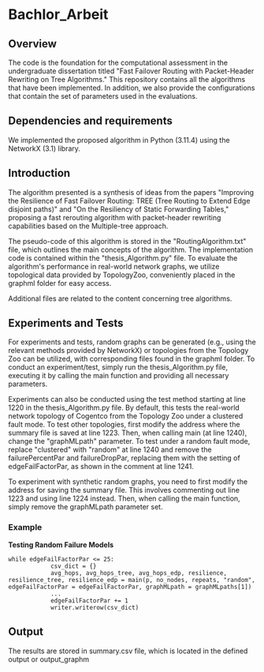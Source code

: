 # Bachlor_Arbeit
## Overview
The code is the foundation for the computational assessment in the undergraduate dissertation titled "Fast Failover Routing with Packet-Header Rewriting on Tree Algorithms." This repository contains all the algorithms that have been implemented. In addition, we also provide the configurations that contain the set of parameters used in the evaluations.

## Dependencies and requirements
We implemented the proposed algorithm in Python (3.11.4) using the NetworkX (3.1) library.

## Introduction
The algorithm presented is a synthesis of ideas from the papers "Improving the Resilience of Fast Failover Routing: TREE (Tree Routing to Extend Edge disjoint paths)" and "On the Resiliency of Static Forwarding Tables," proposing a fast rerouting algorithm with packet-header rewriting capabilities based on the Multiple-tree approach.

The pseudo-code of this algorithm is stored in the "RoutingAlgorithm.txt" file, which outlines the main concepts of the algorithm. The implementation code is contained within the "thesis_Algorithm.py" file. To evaluate the algorithm's performance in real-world network graphs, we utilize topological data provided by TopologyZoo, conveniently placed in the graphml folder for easy access.

Additional files are related to the content concerning tree algorithms.

## Experiments and Tests
For experiments and tests, random graphs can be generated (e.g., using the relevant methods provided by NetworkX) or topologies from the Topology Zoo can be utilized, with corresponding files found in the graphml folder. To conduct an experiment/test, simply run the thesis_Algorithm.py file, executing it by calling the main function and providing all necessary parameters.

Experiments can also be conducted using the test method starting at line 1220 in the thesis_Algorithm.py file. By default, this tests the real-world network topology of Cogentco from the Topology Zoo under a clustered fault mode. To test other topologies, first modify the address where the summary file is saved at line 1223. Then, when calling main (at line 1240), change the "graphMLpath" parameter. To test under a random fault mode, replace "clustered" with "random" at line 1240 and remove the failurePercentPar and failureDropPar, replacing them with the setting of edgeFailFactorPar, as shown in the comment at line 1241.

To experiment with synthetic random graphs, you need to first modify the address for saving the summary file. This involves commenting out line 1223 and using line 1224 instead. Then, when calling the main function, simply remove the graphMLpath parameter set.

### Example
**Testing Random Failure Models**
```
while edgeFailFactorPar <= 25:
            csv_dict = {}
            avg_hops, avg_hops_tree, avg_hops_edp, resilience, resilience_tree, resilience_edp = main(p, no_nodes, repeats, "random", edgeFailFactorPar = edgeFailFactorPar, graphMLpath = graphMLpaths[1])
            ...
            edgeFailFactorPar += 1
            writer.writerow(csv_dict)
```

## Output
The results are stored in summary.csv file, which is located in the defined output or output_graphm
